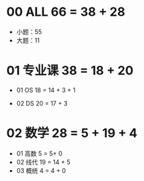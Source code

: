 # 00 ALL 66 = 38 + 28

* 小题：55
* 大题：11



# 01 专业课 38 = 18 + 20

* 01 OS 18 = 14 + 3 + 1 

* 02 DS 20 = 17 + 3



# 02 数学 28 = 5 + 19 + 4

* 01 高数 5 = 5+ 0
* 02 线代 19 = 14 + 5
* 03 概统 4 = 4 + 0

